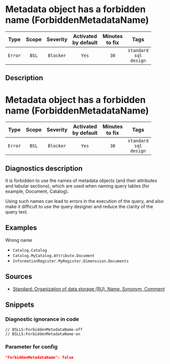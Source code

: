 # Metadata object has a forbidden name (ForbiddenMetadataName)

|  Type   | Scope | Severity  |    Activated<br>by default    |    Minutes<br>to fix    |                    Tags                     |
|:-------:|:-----:|:---------:|:-----------------------------:|:-----------------------:|:-------------------------------------------:|
| `Error` | `BSL` | `Blocker` |             `Yes`             |          `30`           |       `standard`<br>`sql`<br>`design`       |

<!-- Блоки выше заполняются автоматически, не трогать -->
## Description

# Metadata object has a forbidden name (ForbiddenMetadataName)

|  Type   | Scope | Severity  | Activated<br>by default | Minutes<br>to fix |                    Tags                     |
|:-------:|:-----:|:---------:|:-----------------------------:|:-----------------------:|:-------------------------------------------:|
| `Error` | `BSL` | `Blocker` |             `Yes`             |          `30`           | `standard`<br>`sql`<br>`design` |

<!-- Блоки выше заполняются автоматически, не трогать -->
## Diagnostics description
<!-- Описание диагностики заполняется вручную. Необходимо понятным языком описать смысл и схему работу -->

It is forbidden to use the names of metadata objects (and their attributes and tabular sections), which are used when naming query tables (for example, Document, Catalog).

Using such names can lead to errors in the execution of the query, and also make it difficult to use the query designer and reduce the clarity of the query text.

## Examples
<!-- В данном разделе приводятся примеры, на которые диагностика срабатывает, а также можно привести пример, как можно исправить ситуацию -->

Wrong name
- `Catalog.Catalog`
- `Catalog.MyCatalog.Attribute.Document`
- `InformationRegister.MyRegister.Dimenssion.Documents`

## Sources
<!-- Необходимо указывать ссылки на все источники, из которых почерпнута информация для создания диагностики -->
<!-- Примеры источников

* Источник: [Стандарт: Тексты модулей](https://its.1c.ru/db/v8std#content:456:hdoc)
* Полезная информация: [Отказ от использования модальных окон](https://its.1c.ru/db/metod8dev#content:5272:hdoc)
* Источник: [Cognitive complexity, ver. 1.4](https://www.sonarsource.com/docs/CognitiveComplexity.pdf) -->
* [Standard: Organization of data storage (RU). Name, Synonym, Comment](https://its.1c.ru/db/v8std#content:474:hdoc:2.5)

## Snippets

<!-- Блоки ниже заполняются автоматически, не трогать -->
### Diagnostic ignorance in code

```bsl
// BSLLS:ForbiddenMetadataName-off
// BSLLS:ForbiddenMetadataName-on
```

### Parameter for config

```json
"ForbiddenMetadataName": false
```
